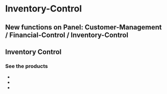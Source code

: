 # Inventory-Control
## New functions on Panel: Customer-Management / Financial-Control / Inventory-Control

## Inventory Control

### See the products
- 
-
-
